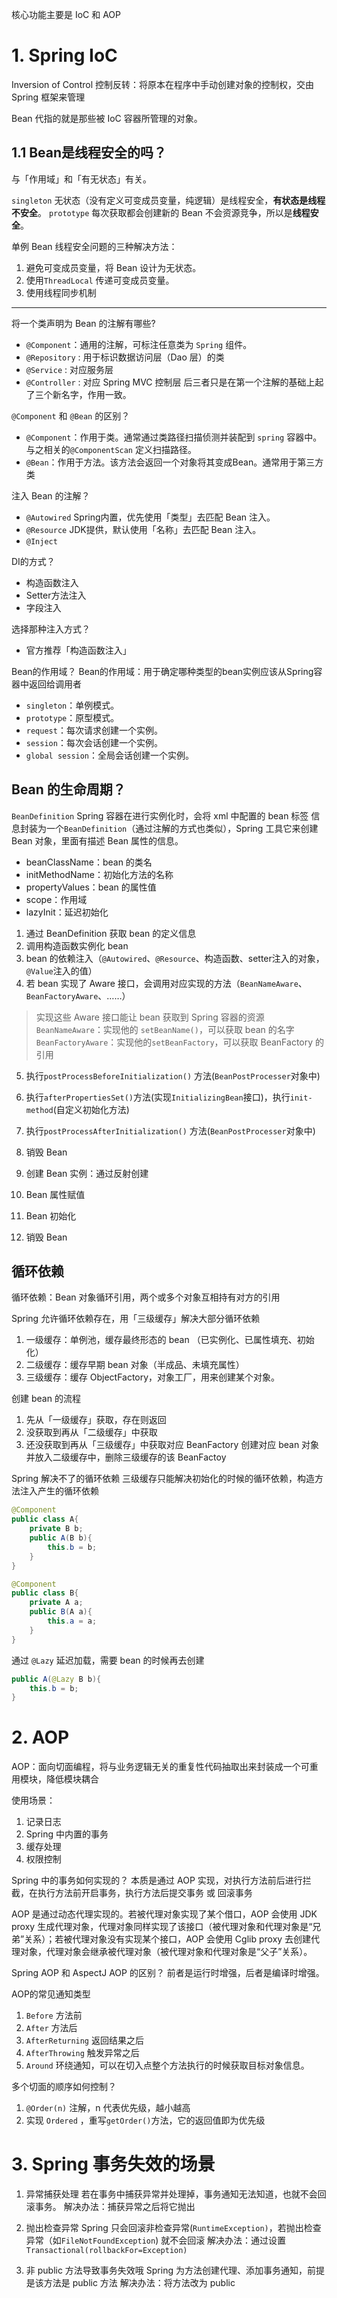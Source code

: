 核心功能主要是 IoC 和 AOP 

# 1. Spring IoC

Inversion of Control 控制反转：将原本在程序中手动创建对象的控制权，交由 Spring 框架来管理

Bean 代指的就是那些被 IoC 容器所管理的对象。

## 1.1 Bean是线程安全的吗？
与「作用域」和「有无状态」有关。

`singleton` 无状态（没有定义可变成员变量，纯逻辑）是线程安全，**有状态是线程不安全**。
`prototype` 每次获取都会创建新的 Bean 不会资源竞争，所以是**线程安全**。

单例 Bean 线程安全问题的三种解决方法：
1. 避免可变成员变量，将 Bean 设计为无状态。
2. 使用`ThreadLocal` 传递可变成员变量。
3. 使用线程同步机制
---

将一个类声明为 Bean 的注解有哪些?
- `@Component`：通用的注解，可标注任意类为 `Spring` 组件。
- `@Repository` : 用于标识数据访问层（Dao 层）的类
- `@Service` : 对应服务层
- `@Controller` : 对应 Spring MVC 控制层
后三者只是在第一个注解的基础上起了三个新名字，作用一致。

`@Component` 和 `@Bean` 的区别？
- `@Component`：作用于类。通常通过类路径扫描侦测并装配到 `spring` 容器中。与之相关的`@ComponentScan` 定义扫描路径。
- `@Bean`：作用于方法。该方法会返回一个对象将其变成Bean。通常用于第三方类

注入 Bean 的注解？
- `@Autowired` Spring内置，优先使用「类型」去匹配 Bean 注入。
- `@Resource` JDK提供，默认使用「名称」去匹配 Bean 注入。
- `@Inject` 

DI的方式？
- 构造函数注入
- Setter方法注入
- 字段注入

选择那种注入方式？
- 官方推荐「构造函数注入」

Bean的作用域？
Bean的作用域：用于确定哪种类型的bean实例应该从Spring容器中返回给调用者
- `singleton`：单例模式。  
- `prototype`：原型模式。  
- `request`：每次请求创建一个实例。  
- `session`：每次会话创建一个实例。  
- `global session`：全局会话创建一个实例。



## Bean 的生命周期？

`BeanDefinition` Spring 容器在进行实例化时，会将 xml 中配置的 bean 标签 信息封装为一个`BeanDefinition`（通过注解的方式也类似），Spring 工具它来创建 Bean 对象，里面有描述 Bean 属性的信息。
- beanClassName：bean 的类名
- initMethodName：初始化方法的名称
- propertyValues：bean 的属性值
- scope：作用域
- lazyInit：延迟初始化

1. 通过 BeanDefinition 获取 bean 的定义信息
2. 调用构造函数实例化 bean
3. bean 的依赖注入（`@Autowired`、`@Resource`、构造函数、setter注入的对象，`@Value`注入的值）
4. 若 bean 实现了 Aware 接口，会调用对应实现的方法（`BeanNameAware`、`BeanFactoryAware`、……）
> 实现这些 Aware 接口能让 bean 获取到 Spring 容器的资源
> `BeanNameAware`：实现他的 `setBeanName()`，可以获取 bean 的名字
> `BeanFactoryAware`：实现他的`setBeanFactory`，可以获取 BeanFactory 的引用
5. 执行`postProcessBeforeInitialization()` 方法(`BeanPostProcesser`对象中)
6. 执行`afterPropertiesSet()`方法(实现`InitializingBean`接口)，执行`init-method`(自定义初始化方法)
7. 执行`postProcessAfterInitialization()` 方法(`BeanPostProcesser`对象中)
8. 销毁 Bean


5. 创建 Bean 实例：通过反射创建
6. Bean 属性赋值
7. Bean 初始化
8. 销毁 Bean 

## 循环依赖

循环依赖：Bean 对象循环引用，两个或多个对象互相持有对方的引用

Spring 允许循环依赖存在，用「三级缓存」解决大部分循环依赖
1. 一级缓存：单例池，缓存最终形态的 bean （已实例化、已属性填充、初始化）
2. 二级缓存：缓存早期 bean 对象（半成品、未填充属性）
3. 三级缓存：缓存 ObjectFactory，对象工厂，用来创建某个对象。

创建 bean 的流程
1. 先从「一级缓存」获取，存在则返回
2. 没获取到再从「二级缓存」中获取
3. 还没获取到再从「三级缓存」中获取对应 BeanFactory 创建对应 bean 对象并放入二级缓存中，删除三级缓存的该 BeanFactoy 

Spring 解决不了的循环依赖
三级缓存只能解决初始化的时候的循环依赖，构造方法注入产生的循环依赖
```java
@Component
public class A{
	private B b;
	public A(B b){
		this.b = b;
	}
}

@Component
public class B{
	private A a;
	public B(A a){
		this.a = a;
	}
}
```

通过 `@Lazy` 延迟加载，需要 bean 的时候再去创建
```java
public A(@Lazy B b){
	this.b = b;
}
```
# 2. AOP

AOP：面向切面编程，将与业务逻辑无关的重复性代码抽取出来封装成一个可重用模块，降低模块耦合

使用场景：
1. 记录日志
2. Spring 中内置的事务
3. 缓存处理
4. 权限控制

Spring 中的事务如何实现的？
本质是通过 AOP 实现，对执行方法前后进行拦截，在执行方法前开启事务，执行方法后提交事务 或 回滚事务

AOP 是通过动态代理实现的。若被代理对象实现了某个借口，AOP 会使用 JDK proxy 生成代理对象，代理对象同样实现了该接口（被代理对象和代理对象是“兄弟”关系）；若被代理对象没有实现某个接口，AOP 会使用 Cglib proxy 去创建代理对象，代理对象会继承被代理对象（被代理对象和代理对象是“父子”关系）。

Spring AOP 和 AspectJ AOP 的区别？
前者是运行时增强，后者是编译时增强。

AOP的常见通知类型
1. `Before` 方法前
2. `After` 方法后
3. `AfterReturning` 返回结果之后
4. `AfterThrowing` 触发异常之后
5. `Around` 环绕通知，可以在切入点整个方法执行的时候获取目标对象信息。

多个切面的顺序如何控制？
1. `@Order(n)` 注解，n 代表优先级，越小越高
2. 实现 `Ordered` ，重写`getOrder()`方法，它的返回值即为优先级


# 3. Spring 事务失效的场景

1. 异常捕获处理
若在事务中捕获异常并处理掉，事务通知无法知道，也就不会回滚事务。
解决办法：捕获异常之后将它抛出

2. 抛出检查异常
Spring 只会回滚非检查异常(`RuntimeException)`，若抛出检查异常（如`FileNotFoundException`) 就不会回滚
解决办法：通过设置 `Transactional(rollbackFor=Exception)`

3. 非 public 方法导致事务失效哦
Spring 为方法创建代理、添加事务通知，前提是该方法是 public 方法
解决办法：将方法改为 public 





